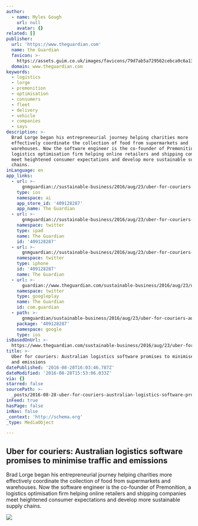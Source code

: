```yaml
---
author:
  - name: Myles Gough
    url: null
    avatar: {}
related: []
publisher:
  url: 'https://www.theguardian.com'
  name: the Guardian
  favicon: >-
    https://assets.guim.co.uk/images/favicons/79d7ab5a729562cebca9c6a13c324f0e/32x32.ico
  domain: www.theguardian.com
keywords:
  - logistics
  - lorge
  - premonition
  - optimisation
  - consumers
  - fleet
  - delivery
  - vehicle
  - companies
  - says
description: >-
  Brad Lorge began his entrepreneurial journey helping charities more
  effectively coordinate the collection of food from supermarkets and
  warehouses. Now the software engineer is the co-founder of Premonition, a
  logistics optimisation firm helping online retailers and shipping companies
  meet heightened consumer expectations and develop more sustainable supply
  chains.
inLanguage: en
app_links:
  - url: >-
      gnmguardian://sustainable-business/2016/aug/23/uber-for-couriers-australian-logistics-software-promises-to-minimise-traffic-and-emissions?contenttype=Article&source=applinks
    type: ios
    namespace: ai
    app_store_id: '409128287'
    app_name: The Guardian
  - url: >-
      gnmguardian://sustainable-business/2016/aug/23/uber-for-couriers-australian-logistics-software-promises-to-minimise-traffic-and-emissions?contenttype=Article&source=twitter
    namespace: twitter
    type: ipad
    name: The Guardian
    id: '409128287'
  - url: >-
      gnmguardian://sustainable-business/2016/aug/23/uber-for-couriers-australian-logistics-software-promises-to-minimise-traffic-and-emissions?contenttype=Article&source=twitter
    namespace: twitter
    type: iphone
    id: '409128287'
    name: The Guardian
  - url: >-
      guardian://www.theguardian.com/sustainable-business/2016/aug/23/uber-for-couriers-australian-logistics-software-promises-to-minimise-traffic-and-emissions
    namespace: twitter
    type: googleplay
    name: The Guardian
    id: com.guardian
  - path: >-
      gnmguardian/sustainable-business/2016/aug/23/uber-for-couriers-australian-logistics-software-promises-to-minimise-traffic-and-emissions?contenttype=Article&source=google
    package: '409128287'
    namespace: google
    type: ios
isBasedOnUrl: >-
  https://www.theguardian.com/sustainable-business/2016/aug/23/uber-for-couriers-australian-logistics-software-promises-to-minimise-traffic-and-emissions
title: >-
  Uber for couriers: Australian logistics software promises to minimise traffic
  and emissions
datePublished: '2016-08-28T16:03:46.787Z'
dateModified: '2016-08-28T15:53:06.033Z'
via: {}
starred: false
sourcePath: >-
  _posts/2016-08-28-uber-for-couriers-australian-logistics-software-promises-to.md
inFeed: true
hasPage: false
inNav: false
_context: 'http://schema.org'
_type: MediaObject

---
```

<article style=""><h1>Uber for couriers: Australian logistics software promises to minimise traffic and emissions</h1><p>Brad Lorge began his entrepreneurial journey helping charities more effectively coordinate the collection of food from supermarkets and warehouses. Now the software engineer is the co-founder of Premonition, a logistics optimisation firm helping online retailers and shipping companies meet heightened consumer expectations and develop more sustainable supply chains.</p><img src="https://i.guim.co.uk/img/media/d4ce210e03853107e8e7a24bf2e996a1b229ae01/0_62_4700_2821/4700.jpg?w=1200&amp;h=630&amp;q=55&amp;auto=format&amp;usm=12&amp;fit=crop&amp;bm=normal&amp;ba=bottom%2Cleft&amp;blend64=aHR0cHM6Ly91cGxvYWRzLmd1aW0uY28udWsvMjAxNi8wNS8yNS9vdmVybGF5LWxvZ28tMTIwMC05MF9vcHQucG5n&amp;s=e5f79ed5d43b66d8ea21adfdb3e15741" /></article>